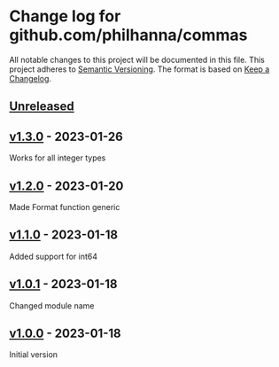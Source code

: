 # Change log for github.com/philhanna/commas
All notable changes to this project will be documented in this file.
This project adheres to [Semantic Versioning].
The format is based on [Keep a Changelog].
	
## [Unreleased]

## [v1.3.0] - 2023-01-26
Works for all integer types

## [v1.2.0] - 2023-01-20
Made Format function generic

## [v1.1.0] - 2023-01-18
Added support for int64

## [v1.0.1] - 2023-01-18
Changed module name

## [v1.0.0] - 2023-01-18
Initial version


[Semantic Versioning]: http://semver.org
[Keep a Changelog]: http://keepachangelog.com
[Unreleased]: https://github.com/philhanna/commas/compare/v1.3.0..HEAD
[v1.3.0]: https://github.com/philhanna/commas/compare/v1.2.0..v1.3.0
[v1.2.0]: https://github.com/philhanna/commas/compare/v1.1.0..v1.2.0
[v1.1.0]: https://github.com/philhanna/commas/compare/v1.0.1..v1.1.0
[v1.0.1]: https://github.com/philhanna/commas/compare/v1.0.0..v1.0.1
[v1.0.0]: https://github.com/philhanna/commas/compare/7fb333b..v1.0.0
